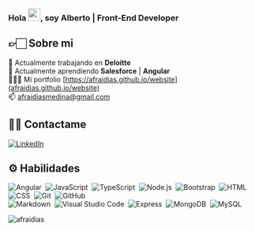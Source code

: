 ### Hola <img src="https://media.giphy.com/media/hvRJCLFzcasrR4ia7z/giphy.gif" width="25px">, soy Alberto | Front-End Developer

## 👉🏻 Sobre mi

💼 Actualmente trabajando en **Deloitte**<br>
🚀 Actualmente aprendiendo **Salesforce** | **Angular**<br>
👨🏻‍💻 Mi portfolio [https://afraidias.github.io/website](afraidias.github.io/website)<br>
📫 afraidiasmedina@gmail.com

## 🤙🏻 Contactame

<a href="https://www.linkedin.com/in/afraidias" target="_blank">
  <img src="https://img.shields.io/badge/LinkedIn-%230077B5.svg?&style=flat-square&logo=linkedin&logoColor=white" alt="LinkedIn">
</a>

## ⚙️ Habilidades

![Angular](https://img.shields.io/badge/-Angular-f1f2f3?style=flat-square&logo=angular&logoColor=DD0031)&nbsp;
![JavaScript](https://img.shields.io/badge/-JavaScript-f1f2f3?style=flat-square&logo=javascript)&nbsp;
![TypeScript](https://img.shields.io/badge/-TypeScript-f1f2f3?style=flat-square&logo=typescript)&nbsp;
![Node.js](https://img.shields.io/badge/-Node.js-f1f2f3?style=flat-square&logo=node.js)&nbsp;
![Bootstrap](https://img.shields.io/badge/-Bootstrap-f1f2f3?style=flat-square&logo=bootstrap&logoColor=563D7C)&nbsp;
![HTML](https://img.shields.io/badge/-HTML-f1f2f3?style=flat-square&logo=HTML5)&nbsp;
![CSS](https://img.shields.io/badge/-CSS-f1f2f3?style=flat-square&logo=CSS3&logoColor=1572B6)&nbsp;
![Git](https://img.shields.io/badge/-Git-f1f2f3?style=flat-square&logo=git)&nbsp;
![GitHub](https://img.shields.io/badge/-GitHub-f1f2f3?style=flat-square&logo=github&logoColor=333)\
![Markdown](https://img.shields.io/badge/-Markdown-f1f2f3?style=flat-square&logo=markdown&logoColor=333)&nbsp;
![Visual Studio Code](https://img.shields.io/badge/-Visual%20Studio%20Code-f1f2f3?style=flat-square&logo=visual-studio-code&logoColor=007ACC)&nbsp;
![Express](https://img.shields.io/badge/-Express-f1f2f3?style=flat-square&logo=express&logoColor=333)&nbsp;
![MongoDB](https://img.shields.io/badge/-MongoDB-f1f2f3?style=flat-square&logo=MongoDB)&nbsp;
![MySQL](https://img.shields.io/badge/-MySQL-f1f2f3?style=flat-square&logo=MySQL)

<img align="left" src="https://github-readme-stats.vercel.app/api/top-langs?username=afraidias&show_icons=true&locale=en&layout=compact" alt="afraidias" />

